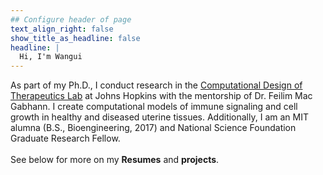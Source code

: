 ```yaml
---
## Configure header of page
text_align_right: false
show_title_as_headline: false
headline: |
  Hi, I'm Wangui
---
```


<!-- this is a subheadline -->
As part of my Ph.D., I conduct research in the [Computational Design of Therapeutics Lab](https://macglab.icm.jhu.edu) at Johns Hopkins with the mentorship of Dr. Feilim Mac Gabhann. I create computational models of immune signaling and cell growth in healthy and diseased uterine tissues. Additionally, I am an MIT alumna (B.S., Bioengineering, 2017) and National Science Foundation Graduate Research Fellow.  <br /><br />
<i class="fas fa-laptop-code"></i> See below for more on my <b>Resumes</b> and <b>projects</b>. 




